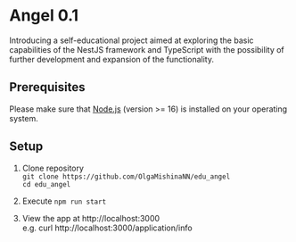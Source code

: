 # Angel 0.1
Introducing a self-educational project aimed at exploring the basic capabilities of the NestJS framework and TypeScript with the possibility of further development and expansion of the functionality.

## Prerequisites
Please make sure that [Node.js](https://nodejs.org/en) (version >= 16) is installed on your operating system.

## Setup
1. Clone repository<br/>
`git clone https://github.com/OlgaMishinaNN/edu_angel`<br/>
`cd edu_angel`

2. Execute
`npm run start`

3. View the app at http://localhost:3000<br/>
e.g. curl http://localhost:3000/application/info<br/>
